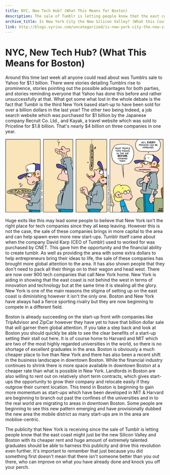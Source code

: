 ```yaml
---
title: NYC, New Tech Hub? (What This Means for Boston)
description: The sale of Tumblr is letting people know that the east coast might just be the new Silicon Valley and Boston may become a major beneficiary.
archive_title: Is New York City the New Silicon Valley? (What this Could Mean for Boston)
link: http://blogs.syrinx.com/uncategorized/is-new-york-city-the-new-silicon-valley-what-this-could-mean-for-boston/
---
```


# NYC, New Tech Hub? (What This Means for Boston)

Around this time last week all anyone could read about was Tumblrs sale to Yahoo for $1.1 billion. There were stories detailing Tumblrs rise to prominence, stories pointing out the possible advantages for both parties, and stories reminding everyone that Yahoo has done this before and rather unsuccessfully at that. What got some what lost in the whole debate is the fact that Tumblr is the third New York based start-up to have been sold for over a billion dollars in the last year! The other two being Indeed, a job search website which was purchased for $1 billion by the Japanese company Recruit Co. Ltd., and Kayak, a travel website which was sold to Priceline for $1.8 billion. That's nearly $4 billion on three companies in one year.

![Always Room for Improvement](/assets/img/blog/improvement-comic.gif)

Huge exits like this may lead some people to believe that New York isn't the right place for tech companies since they all keep leaving. However this is not the case, the sale of these companies brings in more capital to the area and can help spawn even more new start-ups. Tumblr itself came about when the company David Karp (CEO of Tumblr) used to worked for was purchased by CNET. This gave him the opportunity and the financial ability to create tumblr. As well as providing the area with some extra dollars to help entrepreneurs bring their ideas to life, the sale of these companies has brought more global attention to the area. It has also shown people that they don't need to pack all their things on to their wagon and head west. There are now over 900 tech companies that call New York home. New York is aiding in showing that the east coast is not behind the west in terms of innovation and technology but at the same time it is stealing all the glory. New York is one of the main reasons the stigma of setting up on the east coast is diminishing however it isn't the only one. Boston and New York have always had a fierce sporting rivalry but they are now beginning to compete in a different field.

Boston is already succeeding on the start-up front with companies like TripAdvisor and ZipCar however they have yet to have that billion dollar sale that will garner them global attention. If you take a step back and look at Boston you should quickly be able to see the clear benefits of a start-up setting their stall out here. It is of course home to Harvard and MIT which are two of the most highly regarded universities in the world, so there is no shortage of excellent graduates in the area. Boston is obviously a much cheaper place to live than New York and there has also been a recent shift in the business landscape in downtown Boston. While the financial industry continues to shrink there is more space available in downtown Boston at a cheaper rate than what is possible in New York. Landlords in Boston are also willing to rent out on relatively short term contracts, which gives start-ups the opportunity to grow their company and relocate easily if they outgrow their current location. This trend in Boston is beginning to gain more momentum as start-ups which have been developed in MIT & Harvard are beginning to branch out past the confines of the universities and in to the real world are migrating to areas in downtown Boston. Some people are beginning to see this new pattern emerging and have provisionally dubbed the new area the mobile district as many start-ups are in the area are mobiloe-centric.

The publicity that New York is receiving since the sale of Tumblr is letting people know that the east coast might just be the new Silicon Valley and Boston with its cheaper rent and huge amount of extremely talented graduates should be able to harness this publicity and drive this revolution even further. It's important to remember that just because you did something first doesn't mean that there isn't someone better than you out there, who can improve on what you have already done and knock you off your perch.
